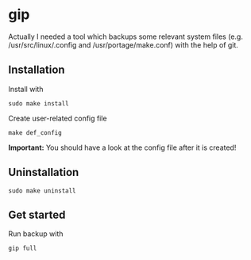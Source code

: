 # gip

Actually I needed a tool which backups some relevant system files (e.g. /usr/src/linux/.config and /usr/portage/make.conf) with the help of git.

## Installation

Install with
```shell
sudo make install
```

Create user-related config file
```shell
make def_config
```
__Important:__ You should have a look at the config file after it is created!

## Uninstallation
```shell
sudo make uninstall
```

## Get started

Run backup with
```shell
gip full
```
